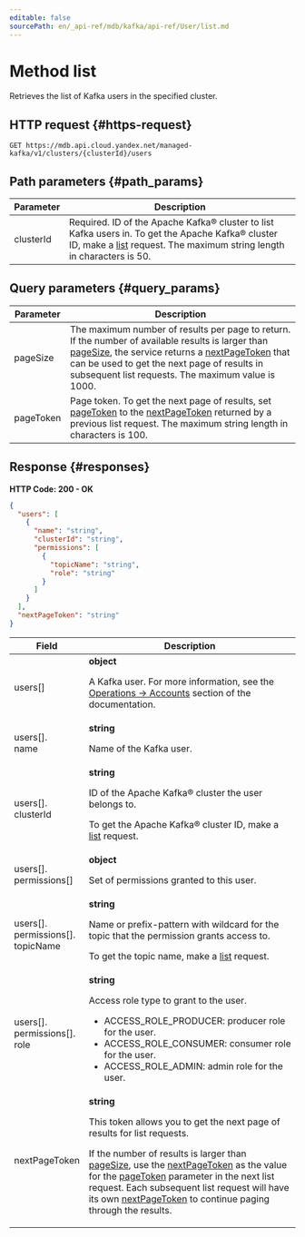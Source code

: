 ```yaml
---
editable: false
sourcePath: en/_api-ref/mdb/kafka/api-ref/User/list.md
---
```


# Method list
Retrieves the list of Kafka users in the specified cluster.
 

 
## HTTP request {#https-request}
```
GET https://mdb.api.cloud.yandex.net/managed-kafka/v1/clusters/{clusterId}/users
```
 
## Path parameters {#path_params}
 
Parameter | Description
--- | ---
clusterId | Required. ID of the Apache Kafka® cluster to list Kafka users in.  To get the Apache Kafka® cluster ID, make a [list](/docs/managed-kafka/api-ref/Cluster/list) request.  The maximum string length in characters is 50.
 
## Query parameters {#query_params}
 
Parameter | Description
--- | ---
pageSize | The maximum number of results per page to return.  If the number of available results is larger than [pageSize](/docs/managed-kafka/api-ref/User/list#query_params), the service returns a [nextPageToken](/docs/managed-kafka/api-ref/User/list#responses) that can be used to get the next page of results in subsequent list requests.  The maximum value is 1000.
pageToken | Page token.  To get the next page of results, set [pageToken](/docs/managed-kafka/api-ref/User/list#query_params) to the [nextPageToken](/docs/managed-kafka/api-ref/User/list#responses) returned by a previous list request.  The maximum string length in characters is 100.
 
## Response {#responses}
**HTTP Code: 200 - OK**

```json 
{
  "users": [
    {
      "name": "string",
      "clusterId": "string",
      "permissions": [
        {
          "topicName": "string",
          "role": "string"
        }
      ]
    }
  ],
  "nextPageToken": "string"
}
```

 
Field | Description
--- | ---
users[] | **object**<br><p>A Kafka user. For more information, see the <a href="/docs/managed-kafka/operations/cluster-accounts">Operations -&gt; Accounts</a> section of the documentation.</p> 
users[].<br>name | **string**<br><p>Name of the Kafka user.</p> 
users[].<br>clusterId | **string**<br><p>ID of the Apache Kafka® cluster the user belongs to.</p> <p>To get the Apache Kafka® cluster ID, make a <a href="/docs/managed-kafka/api-ref/Cluster/list">list</a> request.</p> 
users[].<br>permissions[] | **object**<br><p>Set of permissions granted to this user.</p> 
users[].<br>permissions[].<br>topicName | **string**<br><p>Name or prefix-pattern with wildcard for the topic that the permission grants access to.</p> <p>To get the topic name, make a <a href="/docs/managed-kafka/api-ref/Topic/list">list</a> request.</p> 
users[].<br>permissions[].<br>role | **string**<br><p>Access role type to grant to the user.</p> <ul> <li>ACCESS_ROLE_PRODUCER: producer role for the user.</li> <li>ACCESS_ROLE_CONSUMER: consumer role for the user.</li> <li>ACCESS_ROLE_ADMIN: admin role for the user.</li> </ul> 
nextPageToken | **string**<br><p>This token allows you to get the next page of results for list requests.</p> <p>If the number of results is larger than <a href="/docs/managed-kafka/api-ref/User/list#query_params">pageSize</a>, use the <a href="/docs/managed-kafka/api-ref/User/list#responses">nextPageToken</a> as the value for the <a href="/docs/managed-kafka/api-ref/User/list#query_params">pageToken</a> parameter in the next list request. Each subsequent list request will have its own <a href="/docs/managed-kafka/api-ref/User/list#responses">nextPageToken</a> to continue paging through the results.</p> 